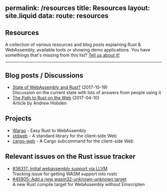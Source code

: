 permalink: /resources
title: Resources
layout: site.liquid
data:
  route: resources
---
## Resources

A collection of various resources and blog posts explaining Rust & WebAssembly, available tools or showing demo applications.
You have somethings that's missing from this list? [Tell us about it!](https://github.com/badboy/hellorust/issues/new)

---

## Blog posts / Discussions

* [State of WebAssembly and Rust?](https://internals.rust-lang.org/t/state-of-webassembly-and-rust/6077/51) (2017-10-19)  
  Discussion on the current state with lots of answers from people using it
* [The Path to Rust on the Web](http://asquera.de/blog/2017-04-10/the-path-to-rust-on-the-web/) (2017-04-10)  
  Article by Andrew Hobden


## Projects

* [Wargo](https://github.com/lord/wargo) - Easy Rust to WebAssembly
* [stdweb](https://github.com/koute/stdweb) - A standard library for the client-side Web
* [cargo-web](https://github.com/koute/cargo-web) - A Cargo subcommand for the client-side Web


## Relevant issues on the Rust issue tracker

* [#36317: Initial webassembly support via LLVM](https://github.com/rust-lang/rust/issues/36317)  
   Tracking issue for getting WASM support into rustc
* [#45905: Add a new wasm32-unknown-unknown target](https://github.com/rust-lang/rust/pull/45905)  
   A new Rust compile target for WebAssembly without Emscripten
